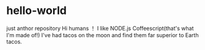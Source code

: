 # hello-world
just  anthor repository
Hi  humans ！
I like NODE.js Coffeescript(that's what I'm made of!)
I've had tacos on the moon and find them far superior to Earth tacos.
